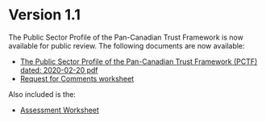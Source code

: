 # Version 1.1
The Public Sector Profile of the Pan-Canadian Trust Framework is now available for public review.
The following documents are now available:
* [The Public Sector Profile of the Pan-Canadian Trust Framework (PCTF) dated: 2020-02-20 pdf](FOR-PUBLIC-REVIEW-PSP-PCTF-Version%201.1.pdf)
* [Request for Comments worksheet](REQUEST%20FOR%20COMMENTS%20ON%20%20PSP-PCTF%20V1.1.xlsx)

Also included is the:
* [Assessment Worksheet](PCTF%20Assessment%20Worksheet%20Version%201.1.xlsx)


